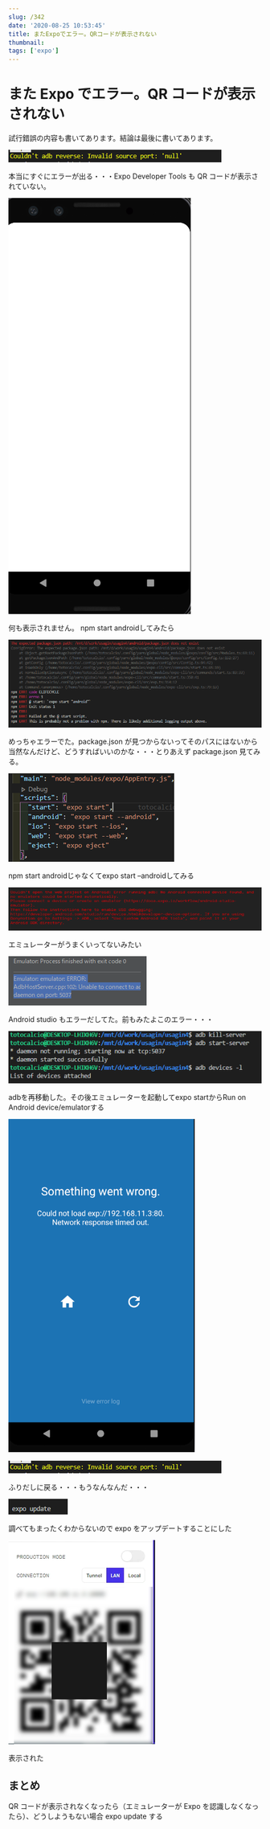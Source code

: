 ```yaml
---
slug: /342
date: '2020-08-25 10:53:45'
title: またExpoでエラー。QRコードが表示されない
thumbnail:
tags: ['expo']
---
```


# また Expo でエラー。QR コードが表示されない

<p class="is-style-alert-box">試行錯誤の内容も書いてあります。結論は最後に書いてあります。

![image](../../../../images/2020/08/image-39.png)

本当にすぐにエラーが出る・・・Expo Developer Tools も QR コードが表示されていない。

![image](../../../../images/2020/08/image-29.png)

何も表示されません。
npm start androidしてみたら

![image](../../../../images/2020/08/image-30.png)

めっちゃエラーでた。package.json が見つからないってそのパスにはないから当然なんだけど、どうすればいいのかな・・・とりあえず package.json 見てみる。

![image](../../../../images/2020/08/image-31.png)

npm start androidじゃなくてexpo start –androidしてみる

![image](../../../../images/2020/08/image-32.png)

エミュレーターがうまくいってないみたい

![image](../../../../images/2020/08/image-34.png)

Android studio もエラーだしてた。前もみたよこのエラー・・・

![image](../../../../images/2020/08/image-35.png)

adbを再移動した。その後エミュレーターを起動してexpo startからRun on Android device/emulatorする

![image](../../../../images/2020/08/image-36.png)

![image](../../../../images/2020/08/image-37.png)

ふりだしに戻る・・・もうなんなんだ・・・

![image](../../../../images/2020/08/image-38.png)

調べてもまったくわからないので expo をアップデートすることにした

![image](../../../../images/2020/08/1-1.png)

表示された

## まとめ

QR コードが表示されなくなったら（エミュレーターが Expo を認識しなくなったら）、どうしようもない場合 expo update する
